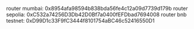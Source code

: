 router mumbai: 0x8954afa98594b838bda56fe4c12a09d7739d179b
router sepolia: 0xC532a74256D3Db42D0Bf7a0400fEFDbad7694008
router bnb testnet: 0xD99D1c33F9fC3444f8101754aBC46c52416550D1